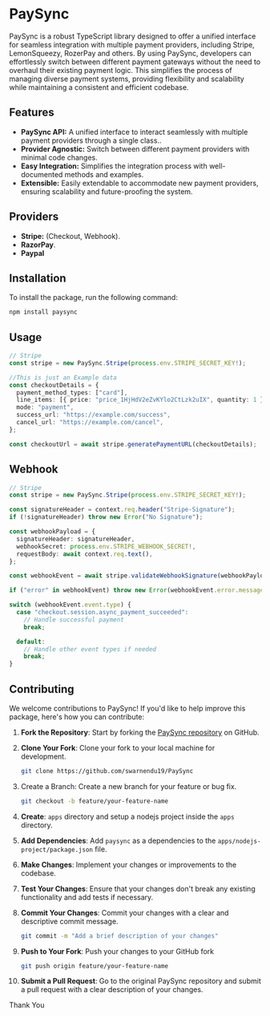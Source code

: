 # PaySync

PaySync is a robust TypeScript library designed to offer a unified interface for seamless integration with multiple payment providers, including Stripe, LemonSqueezy, RozerPay and others. By using PaySync, developers can effortlessly switch between different payment gateways without the need to overhaul their existing payment logic. This simplifies the process of managing diverse payment systems, providing flexibility and scalability while maintaining a consistent and efficient codebase.

## Features

- **PaySync API:** A unified interface to interact seamlessly with multiple payment providers through a single class..
- **Provider Agnostic:** Switch between different payment providers with minimal code changes.
- **Easy Integration:** Simplifies the integration process with well-documented methods and examples.
- **Extensible:** Easily extendable to accommodate new payment providers, ensuring scalability and future-proofing the system.

## Providers

- **Stripe:** (Checkout, Webhook).
- **RazorPay**.
- **Paypal**

## Installation

To install the package, run the following command:

```bash
npm install paysync
```

## Usage

```typescript
// Stripe
const stripe = new PaySync.Stripe(process.env.STRIPE_SECRET_KEY!);

//This is just an Example data
const checkoutDetails = {
  payment_method_types: ["card"],
  line_items: [{ price: "price_1HjHdV2eZvKYlo2CtLzk2uIX", quantity: 1 }],
  mode: "payment",
  success_url: "https://example.com/success",
  cancel_url: "https://example.com/cancel",
};

const checkoutUrl = await stripe.generatePaymentURL(checkoutDetails);
```

## Webhook

```typescript
// Stripe
const stripe = new PaySync.Stripe(process.env.STRIPE_SECRET_KEY!);

const signatureHeader = context.req.header("Stripe-Signature");
if (!signatureHeader) throw new Error("No Signature");

const webhookPayload = {
  signatureHeader: signatureHeader,
  webhookSecret: process.env.STRIPE_WEBHOOK_SECRET!,
  requestBody: await context.req.text(),
};

const webhookEvent = await stripe.validateWebhookSignature(webhookPayload);

if ("error" in webhookEvent) throw new Error(webhookEvent.error.message);

switch (webhookEvent.event.type) {
  case "checkout.session.async_payment_succeeded":
    // Handle successful payment
    break;

  default:
    // Handle other event types if needed
    break;
}
```

## Contributing

We welcome contributions to PaySync! If you'd like to help improve this package, here's how you can contribute:

1. **Fork the Repository**: Start by forking the [PaySync repository](https://github.com/swarnendu19/PaySync) on GitHub.

2. **Clone Your Fork**: Clone your fork to your local machine for development.

   ```bash
   git clone https://github.com/swarnendu19/PaySync
   ```

3. Create a Branch: Create a new branch for your feature or bug fix.

   ```bash
   git checkout -b feature/your-feature-name
   ```

4. **Create**: `apps` directory and setup a nodejs project inside the `apps` directory.

5. **Add Dependencies**: Add `paysync` as a dependencies to the `apps/nodejs-project/package.json` file.

6. **Make Changes**: Implement your changes or improvements to the codebase.
7. **Test Your Changes**: Ensure that your changes don't break any existing functionality and add tests if necessary.
8. **Commit Your Changes**: Commit your changes with a clear and descriptive commit message.
   ```bash
   git commit -m "Add a brief description of your changes"
   ```
9. **Push to Your Fork**: Push your changes to your GitHub fork
   ```bash
   git push origin feature/your-feature-name
   ```
10. **Submit a Pull Request**: Go to the original PaySync repository and submit a pull request with a clear description of your changes.

Thank You

